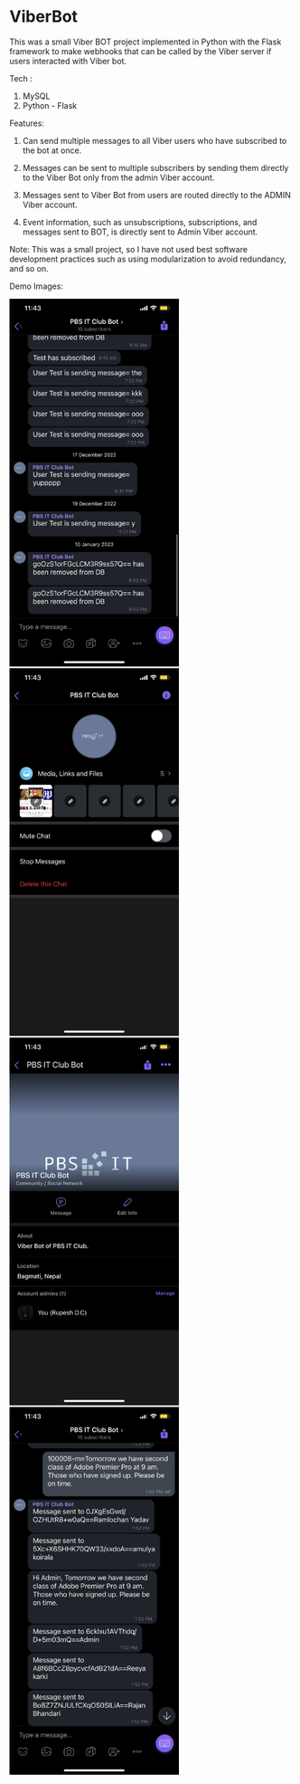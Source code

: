 # ViberBot
This was a small Viber BOT project implemented in Python with the Flask framework to make webhooks 
that can be called by the Viber server if users interacted with Viber bot.

Tech :
1. MySQL 
2. Python - Flask

Features:

1. Can send multiple messages to all Viber users who have subscribed to the bot at once.

2. Messages can be sent to multiple subscribers by sending them directly to the Viber Bot only from the admin Viber account.

3. Messages sent to Viber Bot from users are routed directly to the ADMIN Viber account.

4. Event information, such as unsubscriptions, subscriptions, and messages sent to BOT, is directly sent to Admin  Viber account.


Note: This was a small project, so I have not used best software development practices such as using modularization to avoid redundancy, and so on.


Demo Images: 

<a href="url"><img src="https://github.com/rupysdxe/ViberBot/blob/main/demo/IMG_0850.PNG" width="300" height="650"></a>
<a href="url"><img src="https://github.com/rupysdxe/ViberBot/blob/main/demo/IMG_0851.PNG" width="300" height="650"></a>
<a href="url"><img src="https://github.com/rupysdxe/ViberBot/blob/main/demo/IMG_0852.PNG" width="300" height="650"></a>
<a href="url"><img src="https://github.com/rupysdxe/ViberBot/blob/main/demo/IMG_0853.PNG" width="300" height="650"></a>
